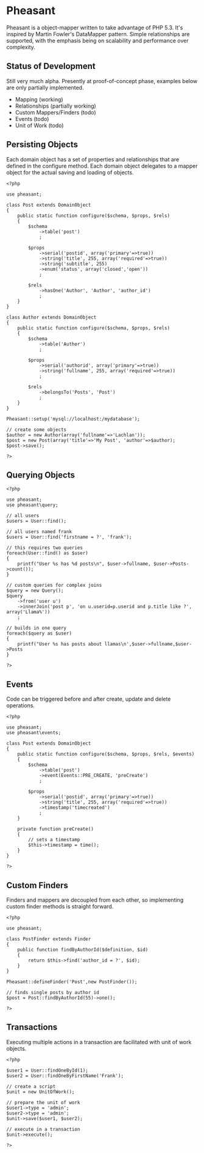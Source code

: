 
Pheasant
=======================================

Pheasant is a object-mapper written to take advantage of PHP 5.3. It's inspired by
Martin Fowler's DataMapper pattern. Simple relationships are supported, with the
emphasis being on scalability and performance over complexity.

Status of Development
---------------------------------

Still very much alpha. Presently at proof-of-concept phase, examples below are only
partially implemented.

- Mapping (working)
- Relationships (partially working)
- Custom Mappers/Finders (todo)
- Events (todo)
- Unit of Work (todo)

Persisting Objects
---------------------------------

Each domain object has a set of properties and relationships that are defined in the
configure method. Each domain object delegates to a mapper object for the actual saving
and loading of objects.

	<?php

	use pheasant;

	class Post extends DomainObject
	{
		public static function configure($schema, $props, $rels)
		{
			$schema
				->table('post')
				;

			$props
				->serial('postid', array('primary'=>true))
				->string('title', 255, array('required'=>true))
				->string('subtitle', 255)
				->enum('status', array('closed','open'))
				;

			$rels
				->hasOne('Author', 'Author', 'author_id')
				;
		}
	}

	class Author extends DomainObject
	{
		public static function configure($schema, $props, $rels)
		{
			$schema
				->table('Author')
				;

			$props
				->serial('authorid', array('primary'=>true))
				->string('fullname', 255, array('required'=>true))
				;

			$rels
				->belongsTo('Posts', 'Post')
				;
		}
	}

	Pheasant::setup('mysql://localhost:/mydatabase');

	// create some objects
	$author = new Author(array('fullname'=>'Lachlan'));
	$post = new Post(array('title'=>'My Post', 'author'=>$author);
	$post->save();

	?>

Querying Objects
---------------------------------

	<?php

	use pheasant;
	use pheasant\query;

	// all users
	$users = User::find();

	// all users named frank
	$users = User::find('firstname = ?', 'frank');

	// this requires two queries
	foreach(User::find() as $user)
	{
		printf("User %s has %d posts\n", $user->fullname, $user->Posts->count());
	}

	// custom queries for complex joins
	$query = new Query();
	$query
		->from('user u')
		->innerJoin('post p', 'on u.userid=p.userid and p.title like ?', array('Llama%'))
		;

	// builds in one query
	foreach($query as $user)
	{
		printf("User %s has posts about llamas\n',$user->fullname,$user->Posts
	}

	?>

Events
---------------------------------

Code can be triggered before and after create, update and delete operations.

	<?php

	use pheasant;
	use pheasant\events;

	class Post extends DomainObject
	{
		public static function configure($schema, $props, $rels, $events)
		{
			$schema
				->table('post')
				->event(Events::PRE_CREATE, 'preCreate')
				;

			$props
				->serial('postid', array('primary'=>true))
				->string('title', 255, array('required'=>true))
				->timestamp('timecreated')
				;
		}

		private function preCreate()
		{
			// sets a timestamp
			$this->timestamp = time();
		}
	}

	?>

Custom Finders
---------------------------------

Finders and mappers are decoupled from each other, so implementing custom finder methods
is straight forward.

	<?php

	use pheasant;

	class PostFinder extends Finder
	{
		public function findByAuthorId($definition, $id)
		{
			return $this->find('author_id = ?', $id);
		}
	}

	Pheasant::defineFinder('Post',new PostFinder());

	// finds single posts by author id
	$post = Post::findByAuthorId(55)->one();

	?>

Transactions
---------------------------------

Executing multiple actions in a transaction are facilitated with unit of work objects.

	<?php

	$user1 = User::findOneById(1);
	$user2 = User::findOneByFirstName('Frank');

	// create a script
	$unit = new UnitOfWork();

	// prepare the unit of work
	$user1->type = 'admin';
	$user2->type = 'admin';
	$unit->save($user1, $user2);

	// execute in a transaction
	$unit->execute();

	?>